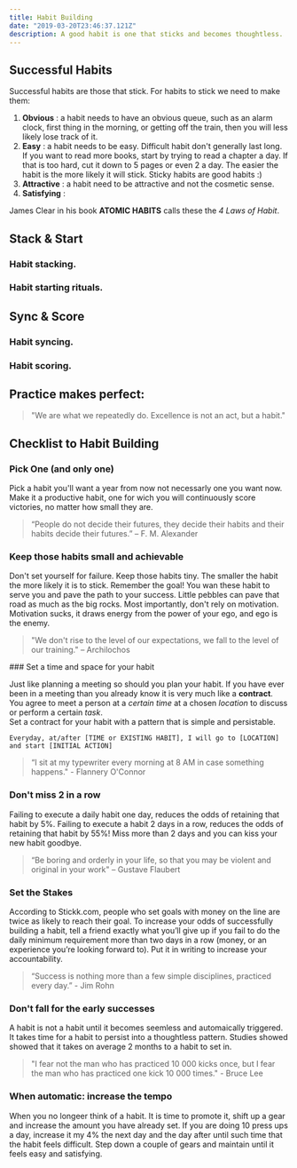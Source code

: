 ```yaml
---
title: Habit Building
date: "2019-03-20T23:46:37.121Z"
description: A good habit is one that sticks and becomes thoughtless.
---
```


## Successful Habits
Successful habits are those that stick. For habits to stick we need to make them:

1. __Obvious__    : a habit needs to have an obvious queue, such as an alarm clock, first thing in the morning, or getting off the train, then you will less likely lose track of it.
2. __Easy__       : a habit needs to be easy. Difficult habit don't generally last long. If you want to read more books, start by trying to read a chapter a day. If that is too hard, cut it down to 5 pages or even 2 a day.
The easier the habit is the more likely it will stick. Sticky habits are good habits :)
1. __Attractive__ : a habit need to be attractive and not the cosmetic sense. 
2. __Satisfying__ : 

James Clear in his book **ATOMIC HABITS** calls these the *4 Laws of Habit*.

## Stack & Start 
### Habit stacking.
### Habit starting rituals.

## Sync & Score
### Habit syncing.
### Habit scoring.

## Practice makes perfect:

>"We are what we repeatedly do. Excellence is not an act, but a habit." 

## Checklist to Habit Building

### Pick One (and only one)
Pick a habit you'll want a year from now not necessarly one you want now. Make it a productive habit, one for wich you will continuously score victories, no matter how small they are.

>“People do not decide their futures, they decide their habits and their habits decide
their futures.” – F. M. Alexander

### Keep those habits small and achievable

Don't set yourself for failure. Keep those habits tiny. The smaller the habit the more likely it is to stick. Remember the goal! You wan these habit to serve you and pave the path to your success. Little pebbles can pave that road as much as the big rocks. Most importantly, don't rely on motivation. Motivation sucks, it draws energy from the power of your ego, and ego is the enemy.

> "We don't rise to the level of our expectations, we fall to the level of our training." –
Archilochos

### Set a time and space for your habit

Just like planning a meeting so should you plan your habit. If you have ever been in a meeting than you already know it is very much like a **contract**. You agree to meet a person at a *certain time* at a chosen *location* to discuss or perform a certain *task*.  
Set a contract for your habit with a pattern that is simple and persistable.

```
Everyday, at/after [TIME or EXISTING HABIT], I will go to [LOCATION] and start [INITIAL ACTION]
```

> “I sit at my typewriter every morning at 8 AM in case something happens." - Flannery
O'Connor

### Don't miss 2 in a row

Failing to execute a daily habit one day, reduces the odds of retaining that habit by 5%. Failing to
execute a habit 2 days in a row, reduces the odds of retaining that habit by 55%! Miss more than 2
days and you can kiss your new habit goodbye. 

> “Be boring and orderly in your life, so that you may be violent and original in your
work" – Gustave Flaubert

### Set the Stakes
According to Stickk.com, people who set goals with money on the line are twice as likely to reach
their goal. To increase your odds of successfully building a habit, tell a friend exactly what you’ll
give up if you fail to do the daily minimum requirement more than two days in a row (money, or an
experience you’re looking forward to). Put it in writing to increase your accountability.
> “Success is nothing more than a few simple disciplines, practiced every day.” - Jim
Rohn

### Don't fall for the early successes

A habit is not a habit until it becomes seemless and automaically triggered. It takes time for a habit to persist into a thoughtless pattern. Studies showed showed that it takes on average 2 months to a habit to set in.

> "I fear not the man who has practiced 10 000 kicks once, but I fear the man who has
practiced one kick 10 000 times." - Bruce Lee

### When automatic: increase the tempo

When you no longeer think of a habit. It is time to promote it, shift up a gear and increase the amount you have already set. If you are doing 10 press ups a day, increase it my 4% the next day and the day after until such time that the habit feels difficult. Step down a couple of gears and maintain until it feels easy and satisfying.
  

